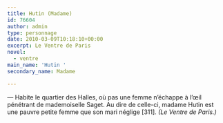 ```yaml
---
title: Hutin (Madame)
id: 76604
author: admin
type: personnage
date: 2010-03-09T10:18:10+00:00
excerpt: Le Ventre de Paris
novel:
  - ventre
main_name: 'Hutin '
secondary_name: Madame

---
```

— Habite le quartier des Halles, où pas une femme n&rsquo;échappe à l&rsquo;œil pénétrant de mademoiselle Saget. Au dire de celle-ci, madame Hutin est une pauvre petite femme que son mari néglige [311]. _(Le Ventre de Paris.)_